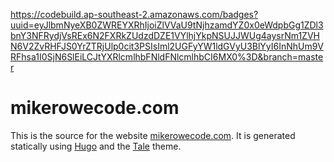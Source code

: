 https://codebuild.ap-southeast-2.amazonaws.com/badges?uuid=eyJlbmNyeXB0ZWREYXRhIjoiZlVVaU9tNjhzamdYZ0x0eWdpbGg1ZDl3bnY3NFRydjVsREx6N2FXRkZUdzdDZE1VYlhjYkpNSUJJWUg4aysrNm1ZVHN6V2ZvRHFJS0YrZTRjUlp0cit3PSIsIml2UGFyYW1ldGVyU3BlYyI6InNhUm9VRFhsa1I0SjN6SlEiLCJtYXRlcmlhbFNldFNlcmlhbCI6MX0%3D&branch=master
# mikerowecode.com

This is the source for the
website [mikerowecode.com](https://mikerowecode.com). It is generated
statically using [Hugo][] and the [Tale][] theme.

[Hugo]: http://gohugo.io/
[Tale]: https://github.com/EmielH/tale-hugo/
